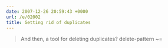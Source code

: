 ```yaml
---
date: 2007-12-26 20:59:43 +0000
url: /e/02002
title: Getting rid of duplicates
---
```


> And then, a tool for deleting duplicates?
  delete-pattern ~=
